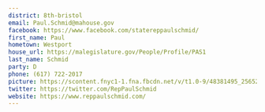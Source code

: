 ```yaml
---
district: 8th-bristol
email: Paul.Schmid@mahouse.gov
facebook: https://www.facebook.com/statereppaulschmid/
first_name: Paul
hometown: Westport
house_url: https://malegislature.gov/People/Profile/PAS1
last_name: Schmid
party: D
phone: (617) 722-2017
picture: https://scontent.fnyc1-1.fna.fbcdn.net/v/t1.0-9/48381495_2565283243512088_2138651670526033920_n.jpg?_nc_cat=105&_nc_ht=scontent.fnyc1-1.fna&oh=5f68c4645df6128369298c60bbae620d&oe=5C918DD7
twitter: https://twitter.com/RepPaulSchmid
website: https://www.reppaulschmid.com/
---
```

